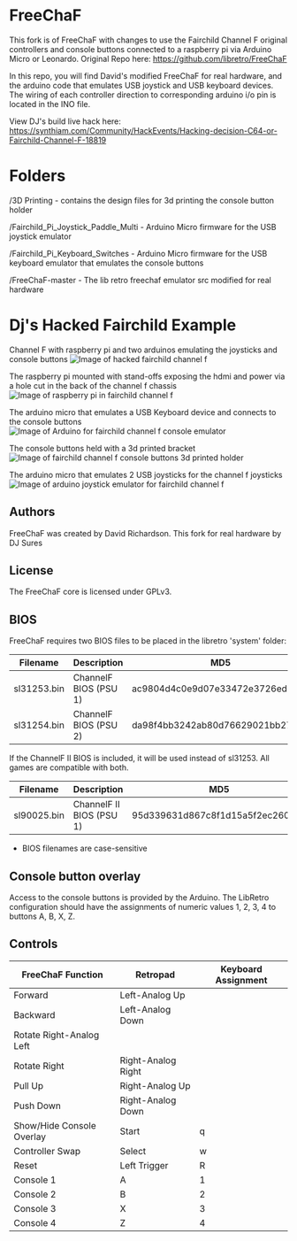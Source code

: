 # FreeChaF
This fork is of FreeChaF with changes to use the Fairchild Channel F original controllers and console buttons connected to a raspberry pi via Arduino Micro or Leonardo. Original Repo here: https://github.com/libretro/FreeChaF

In this repo, you will find David's modified FreeChaF for real hardware, and the arduino code that emulates USB joystick and USB keyboard devices. The wiring of each controller direction to corresponding arduino i/o pin is located in the INO file.

View DJ's build live hack here: https://synthiam.com/Community/HackEvents/Hacking-decision-C64-or-Fairchild-Channel-F-18819

# Folders
/3D Printing - contains the design files for 3d printing the console button holder

/Fairchild_Pi_Joystick_Paddle_Multi - Arduino Micro firmware for the USB joystick emulator

/Fairchild_Pi_Keyboard_Switches - Arduino Micro firmware for the USB keyboard emulator that emulates the console buttons

/FreeChaF-master - The lib retro freechaf emulator src modified for real hardware

# Dj's Hacked Fairchild Example

Channel F with raspberry pi and two arduinos emulating the joysticks and console buttons
![Image of hacked fairchild channel f](assets/4bjrm5jn.jpeg)

The raspberry pi mounted with stand-offs exposing the hdmi and power via a hole cut in the back of the channel f chassis
![Image of raspberry pi in fairchild channel f](assets/uaapv1nh.jpeg)

The arduino micro that emulates a USB Keyboard device and connects to the console buttons
![Image of Arduino for fairchild channel f console emulator](assets/oztoeps5.jpeg)

The console buttons held with a 3d printed bracket 
![Image of fairchild channel f console buttons 3d printed holder](assets/edi5ylrn.jpeg)

The arduino micro that emulates 2 USB joysticks for the channel f joysticks
![Image of arduino joystick emulator for fairchild channel f](assets/hvmtsoid.jpeg)

## Authors
FreeChaF was created by David Richardson.
This fork for real hardware by DJ Sures

## License
The FreeChaF core is licensed under GPLv3.

## BIOS
FreeChaF requires two BIOS files to be placed in the libretro 'system' folder:

| Filename | Description | MD5 |
|---|---|---|
| sl31253.bin | ChannelF BIOS (PSU 1) | ac9804d4c0e9d07e33472e3726ed15c3 |
| sl31254.bin | ChannelF BIOS (PSU 2) | da98f4bb3242ab80d76629021bb27585 |

If the ChannelF II BIOS is included, it will be used instead of sl31253.  All games are compatible with both.

| Filename | Description | MD5 |
|---|---|---|
| sl90025.bin | ChannelF II BIOS (PSU 1) | 95d339631d867c8f1d15a5f2ec26069d |

* BIOS filenames are case-sensitive

## Console button overlay
Access to the console buttons is provided by the Arduino. The LibRetro configuration should have the assignments of numeric values 1, 2, 3, 4 to buttons A, B, X, Z. 

## Controls
| FreeChaF Function | Retropad | Keyboard Assignment |
| --- | --- | --- |
|Forward| Left-Analog Up||
|Backward| Left-Analog Down||
|Rotate Right-Analog Left ||
|Rotate Right | Right-Analog Right ||
|Pull Up | Right-Analog Up ||
|Push Down | Right-Analog Down ||
|Show/Hide Console Overlay | Start | q |
|Controller Swap | Select | w |
|Reset | Left Trigger | R | 
|Console 1 | A | 1 |
|Console 2 | B | 2 |
|Console 3 | X | 3 | 
|Console 4 | Z | 4 |


